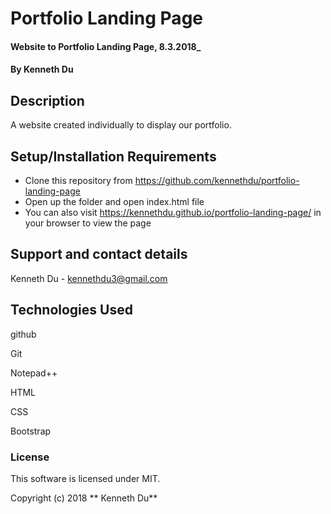 # Portfolio Landing Page

#### Website to Portfolio Landing Page, 8.3.2018_

#### By Kenneth Du

## Description

A website created individually to display our portfolio.

## Setup/Installation Requirements

* Clone this repository from https://github.com/kennethdu/portfolio-landing-page
* Open up the folder and open index.html file
* You can also visit https://kennethdu.github.io/portfolio-landing-page/ in your browser to view the page

## Support and contact details

Kenneth Du - kennethdu3@gmail.com

## Technologies Used

github

Git

Notepad++

HTML

CSS

Bootstrap

### License

This software is licensed under MIT.

Copyright (c) 2018 ** Kenneth Du**